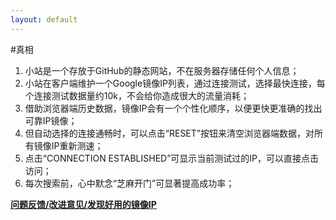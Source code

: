 ```yaml
---
layout: default
---
```

#真相
1. 小站是一个存放于GitHub的静态网站，不在服务器存储任何个人信息；
2. 小站在客户端维护一个Google镜像IP列表，通过连接测试，选择最快连接，每个连接测试数据量约10k，不会给你造成很大的流量消耗；
3. 借助浏览器端历史数据，镜像IP会有一个个性化顺序，以便更快更准确的找出可靠IP镜像；
4. 但自动选择的连接通畅时，可以点击“RESET”按钮来清空浏览器端数据，对所有镜像IP重新测速；
5. 点击“CONNECTION ESTABLISHED”可显示当前测试过的IP，可以直接点击访问；
6. 每次搜索前，心中默念“芝麻开门”可显著提高成功率；

**[问题反馈/改进意见/发现好用的镜像IP](https://github.com/unblock/google/issues)**